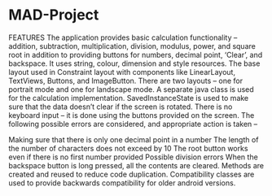 # MAD-Project

FEATURES
The application provides basic calculation functionality – addition, subtraction, multiplication, division, modulus, power, and square root in addition to providing buttons for numbers, decimal point, ‘Clear’, and backspace. It uses string, colour, dimension and style resources. The base layout used in Constraint layout with components like LinearLayout, TextViews, Buttons, and ImageButton. There are two layouts – one for portrait mode and one for landscape mode. A separate java class is used for the calculation implementation. SavedInstanceState is used to make sure that the data doesn’t clear if the screen is rotated. There is no keyboard input – it is done using the buttons provided on the screen. The following possible errors are considered, and appropriate action is taken –

Making sure that there is only one decimal point in a number
The length of the number of characters does not exceed by 10
The root button works even if there is no first number provided
Possible division errors
When the backspace button is long pressed, all the contents are cleared. Methods are created and reused to reduce code duplication. Compatibility classes are used to provide backwards compatibility for older android versions.